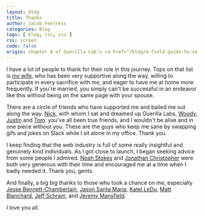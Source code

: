 ```yaml
---
layout: blog
title: Thanks
author: Jacob Fentress
categories: Blog
tags: [ blog, rss, css ]
css: screen
code: false
origin: chapter 8 of Guerilla Lab’s <a href="/blog/a-field-guide-to-self-employment.html">A Field Guide to Self Employment</a>
---
```


I have a lot of people to thank for their role in this journey. Tops on that list is [my wife](http://www.brandyfentress.com), who has been very supportive along the way, willing to participate in every sacrifice with me, and eager to have me at home more frequently. If you're married, you simply can't be successful in an endeavor like this without being on the same page with your spouse.

There are a circle of friends who have supported me and bailed me out along the way. [Nick](https://twitter.com/nerdpruitt), with whom I sat and dreamed up Guerilla Labs, [Woody](https://twitter.com/W00D_MAN), [Justin](https://twitter.com/JustinAven) and [Tom](https://twitter.com/therealtomdeal): you've all been true friends, and I wouldn't be alive and in one piece without you. These are the guys who keep me sane by swapping gifs and jokes on Slack while I sit alone in my office. Thank you.

I keep finding that the web industry is full of some really insightful and genuinely kind individuals. As I got close to launch, I began seeking advice from some people I admired. [Noah Stokes](https://twitter.com/motherfuton) and [Jonathan Christopher](https://twitter.com/jchristopher) were both very generous with their time and encouraged me at a time when I badly needed it. Thank you, gents.

And finally, a big _big_ thanks to those who took a chance on me, especially [Jesse Bennett-Chamberlain](https://twitter.com/jessebc), [Jason Santa Maria](https://twitter.com/jasonsantamaria), [Katel LeDu](https://twitter.com/theledu), [Matt Blanchard](https://twitter.com/mattblanchard), [Jeff Schram](https://twitter.com/jeffschram), and [Jeremy Mansfield](https://twitter.com/jeremymansfield).

I love you all.